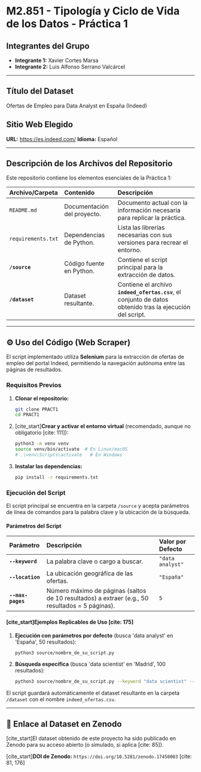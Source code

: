 # M2.851 - Tipología y Ciclo de Vida de los Datos - Práctica 1

## Integrantes del Grupo

* **Integrante 1:** Xavier Cortes Marsa
* **Integrante 2:** Luis Alfonso Serrano Valcárcel

---

## Título del Dataset

Ofertas de Empleo para Data Analyst en España (Indeed)

## Sitio Web Elegido

**URL:** https://es.indeed.com/
**Idioma:** Español

---

## Descripción de los Archivos del Repositorio

Este repositorio contiene los elementos esenciales de la Práctica 1:

| Archivo/Carpeta | Contenido | Descripción |
| :--- | :--- | :--- |
| `README.md` | Documentación del proyecto. | Documento actual con la información necesaria para replicar la práctica. |
| `requirements.txt` | Dependencias de Python. | Lista las librerías necesarias con sus versiones para recrear el entorno. |
| **`/source`** | Código fuente en Python. | Contiene el script principal para la extracción de datos. |
| **`/dataset`** | Dataset resultante. | Contiene el archivo **`indeed_ofertas.csv`**, el conjunto de datos obtenido tras la ejecución del script. |

---

## ⚙️ Uso del Código (Web Scraper)

El script implementado utiliza **Selenium** para la extracción de ofertas de empleo del portal Indeed, permitiendo la navegación autónoma entre las páginas de resultados.

### Requisitos Previos

1.  **Clonar el repositorio:**
    ```bash
    git clone PRACT1
    cd PRACT1
    ```
2.  [cite_start]**Crear y activar el entorno virtual** (recomendado, aunque no obligatorio [cite: 111]):
    ```bash
    python3 -m venv venv
    source venv/bin/activate  # En Linux/macOS
    # .\venv\Scripts\activate   # En Windows
    ```
3.  **Instalar las dependencias:**
    ```bash
    pip install -r requirements.txt
    ```

### Ejecución del Script

El script principal se encuentra en la carpeta `/source` y acepta parámetros de línea de comandos para la palabra clave y la ubicación de la búsqueda.

#### Parámetros del Script

| Parámetro | Descripción | Valor por Defecto |
| :--- | :--- | :--- |
| **`--keyword`** | La palabra clave o cargo a buscar. | `"data analyst"` |
| **`--location`** | La ubicación geográfica de las ofertas. | `"España"` |
| **`--max-pages`** | Número máximo de páginas (saltos de 10 resultados) a extraer (e.g., 50 resultados = 5 páginas). | `5` |

#### [cite_start]Ejemplos Replicables de Uso [cite: 175]

1.  **Ejecución con parámetros por defecto** (busca 'data analyst' en 'España', 50 resultados):
    ```bash
    python3 source/nombre_de_su_script.py
    ```

2.  **Búsqueda específica** (busca 'data scientist' en 'Madrid', 100 resultados):
    ```bash
    python3 source/nombre_de_su_script.py --keyword "data scientist" --location "Madrid" --max-pages 10
    ```

El script guardará automáticamente el dataset resultante en la carpeta `/dataset` con el nombre `indeed_ofertas.csv`.

---

## 🔗 Enlace al Dataset en Zenodo

[cite_start]El dataset obtenido de este proyecto ha sido publicado en Zenodo para su acceso abierto (o simulado, si aplica [cite: 85]).

[cite_start]**DOI de Zenodo:** `https://doi.org/10.5281/zenodo.17450003` [cite: 81, 176]